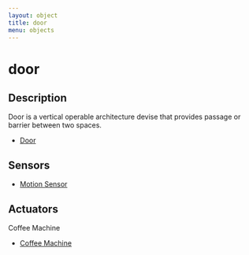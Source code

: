 ```yaml
---
layout: object
title: door
menu: objects
---
```

# door

## Description

Door is a vertical operable architecture devise that provides passage or barrier between two spaces.

*   [Door](https://raw.github.com/mashalusha/site2site.github.io/master/objects/door/Image/door.jpg)


## Sensors

*   [Motion Sensor](http://www.elecfreaks.com/store/images/product_images/Sensors/Object%20detection/Sensor_PIR_SR501_8.jpg)

## Actuators

Coffee Machine

*   [Coffee Machine](http://image.dhgate.com/upload/spider/b/255/186/b_bf4xvg186255_3.jpg)
